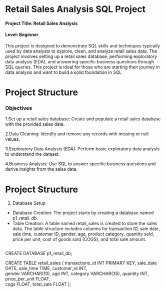 # Retail Sales Analysis SQL Project

#### Project Title: Retail Sales Analysis

#### Level: Beginner

This project is designed to demonstrate SQL skills and techniques typically used by data analysts to explore, clean, and analyze retail sales data. The project involves setting up a retail sales database, performing exploratory data analysis (EDA), and answering specific business questions through SQL queries. This project is ideal for those who are starting their journey in data analysis and want to build a solid foundation in SQL


# Project Structure
### Objectives
1.Set up a retail sales database: Create and populate a retail sales database with the provided sales data.

2.Data Cleaning: Identify and remove any records with missing or null values.

3.Exploratory Data Analysis (EDA): Perform basic exploratory data analysis to understand the dataset.

4.Business Analysis: Use SQL to answer specific business questions and derive insights from the sales data.

# Project Structure
1. Database Setup
  - Database Creation: The project starts by creating a database named p1_retail_db.
  - Table Creation: A table named retail_sales is created to store the sales data. The table structure includes columns for transaction ID, sale date, sale time, customer ID, gender, age, product category,       quantity sold, price per unit, cost of goods sold (COGS), and total sale amount.
    ``` sql
CREATE DATABASE p1_retail_db;

CREATE TABLE retail_sales
(
    transactions_id INT PRIMARY KEY,
    sale_date DATE,	
    sale_time TIME,
    customer_id INT,	
    gender VARCHAR(10),
    age INT,
    category VARCHAR(35),
    quantity INT,
    price_per_unit FLOAT,	
    cogs FLOAT,
    total_sale FLOAT
);
```


